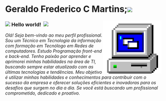 # Geraldo Frederico C Martins;<img src="https://github.com/TheDudeThatCode/TheDudeThatCode/blob/master/Assets/Mario_Hello_Big.gif" width="30px">


<!-- 
    &nbsp; [![HitCount](http://hits.dwyl.com/TheDudeThatCode/TheDudeThatCode.svg)](http://hits.dwyl.com/TheDudeThatCode/TheDudeThatCode) 
-->

<img align="right" alt="PC GIF" src="https://github.com/TheDudeThatCode/TheDudeThatCode/blob/master/Assets/PC.gif" width="190" />

### <img src="https://github.com/TheDudeThatCode/TheDudeThatCode/blob/master/Assets/Hi.gif" width="29px"> **Hello world!** &nbsp;<img src="https://github.com/TheDudeThatCode/TheDudeThatCode/blob/master/Assets/Earth.gif" width="24px">

<p>
  <em>
   Olá! Seja bem-vindo ao meu perfil profissional. Sou um Técnico em Tecnologia da informação com formação em Tecnólogo em Redes de computadores. Estudo Programação front-end e back-end. Tenho paixão por aprender e aprimorei minhas habilidades na área de TI, buscando sempre estar atualizado com as últimas tecnologias e tendências. Meu objetivo é utilizar minhas habilidades e conhecimentos para contribuir com o sucesso da empresa e oferecer soluções eficientes e inovadoras para os desafios que surgem no dia a dia. Se você está buscando um profissional comprometido, dedicado e proativo.
  </em>  
</p>






  

